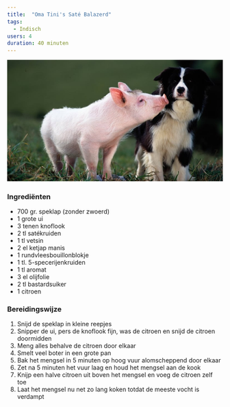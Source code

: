 ```yaml
---
title:  "Oma Tini's Saté Balazerd"
tags:
  - Indisch
users: 4
duration: 40 minuten
---
```


![My helpful screenshot](/assets/images/sate.jpg)



### Ingrediënten

- 700 gr. speklap (zonder zwoerd)
- 1 grote ui
- 3 tenen knoflook
- 2 tl satékruiden
- 1 tl vetsin
- 2 el ketjap manis
- 1 rundvleesbouillonblokje
- 1 tl. 5-specerijenkruiden
- 1 tl aromat
- 3 el olijfolie
- 2 tl bastardsuiker
- 1 citroen

### Bereidingswijze

1. Snijd de speklap in kleine reepjes
2. Snipper de ui, pers de knoflook fijn, was de citroen en snijd de citroen doormidden
3. Meng alles behalve de citroen door elkaar
4. Smelt veel boter in een grote pan
5. Bak het mengsel in 5 minuten op hoog vuur alomscheppend door elkaar
6. Zet na 5 minuten het vuur laag en houd het mengsel aan de kook
7. Knijp een halve citroen uit boven het mengsel en voeg de citroen zelf toe
8. Laat het mengsel nu net zo lang koken totdat de meeste vocht is verdampt  